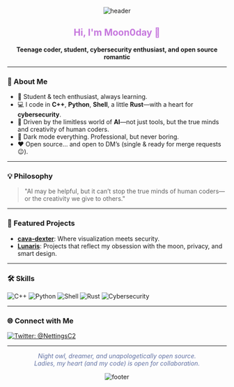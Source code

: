 <!-- Moon0day's Profile README -->

<p align="center">
  <img src="https://capsule-render.vercel.app/api?type=rect&color=0e1116&height=120&section=header&text=Moon0day&fontSize=48&fontColor=F8F8F2" alt="header" />
</p>

<h2 align="center" style="color:#c678dd;">Hi, I'm Moon0day 👾</h2>

<p align="center">
  <b>Teenage coder, student, cybersecurity enthusiast, and open source romantic</b>
</p>

---

### 🦾 About Me

- 🏫 Student & tech enthusiast, always learning.
- 💻 I code in **C++**, **Python**, **Shell**, a little **Rust**—with a heart for **cybersecurity**.
- 🤖 Driven by the limitless world of **AI**—not just tools, but the true minds and creativity of human coders.
- 🌚 Dark mode everything. Professional, but never boring.
- ❤️ Open source... and open to DM’s (single & ready for merge requests 😉).

---

### 💡 Philosophy

> "AI may be helpful, but it can’t stop the true minds of human coders—or the creativity we give to others."

---

### 🚀 Featured Projects

- [**cava-dexter**](https://github.com/Moon0day/cava-dexter): Where visualization meets security.
- [**Lunaris**](https://github.com/Moon0day/Lunaris): Projects that reflect my obsession with the moon, privacy, and smart design.

---

### 🛠️ Skills

![C++](https://img.shields.io/badge/C++-00599C?style=flat-square&logo=cplusplus&logoColor=white)
![Python](https://img.shields.io/badge/Python-FFD43B?style=flat-square&logo=python&logoColor=blue)
![Shell](https://img.shields.io/badge/Shell-121011?style=flat-square&logo=gnu-bash&logoColor=white)
![Rust](https://img.shields.io/badge/Rust-000000?style=flat-square&logo=rust&logoColor=orange)
![Cybersecurity](https://img.shields.io/badge/Cybersecurity-0e1116?style=flat-square&logo=hackthebox&logoColor=green)

---

### 🌐 Connect with Me

[![Twitter: @NettingsC2](https://img.shields.io/badge/Twitter-1DA1F2?style=flat-square&logo=twitter&logoColor=white)](https://twitter.com/NettingsC2)

---

<p align="center" style="color:#6272a4;">
  <i>Night owl, dreamer, and unapologetically open source.<br>
  Ladies, my heart (and my code) is open for collaboration.</i>
</p>

<p align="center">
  <img src="https://capsule-render.vercel.app/api?type=rect&color=0e1116&height=80&section=footer" alt="footer" />
</p>
